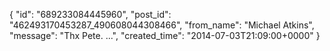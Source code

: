  {
   "id": "689233084445960",
   "post_id": "462493170453287_490608044308466",
   "from_name": "Michael Atkins",
   "message": "Thx Pete. ...",
   "created_time": "2014-07-03T21:09:00+0000"
 }
